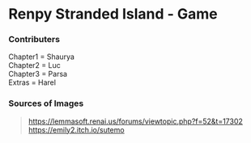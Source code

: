 # Renpy Stranded Island - Game
### Contributers
Chapter1 =  Shaurya <br>
Chapter2 = Luc <br>
Chapter3 = Parsa <br>
Extras = Harel <br>

### Sources of Images
> https://lemmasoft.renai.us/forums/viewtopic.php?f=52&t=17302 <br>
> https://emily2.itch.io/sutemo
